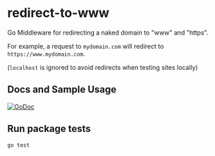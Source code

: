 # redirect-to-www

Go Middleware for redirecting a naked domain to "www" and "https".

For example, a request to `mydomain.com` will redirect to `https://www.mydomain.com`.

(`localhost` is ignored to avoid redirects when testing sites locally)

## Docs and Sample Usage

[![GoDoc](https://godoc.org/github.com/briangershon/redirect-to-www?status.svg)](https://godoc.org/github.com/briangershon/redirect-to-www)

## Run package tests

    go test
